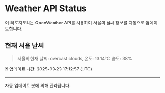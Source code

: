 
# Weather API Status

이 리포지토리는 OpenWeather API를 사용하여 서울의 날씨 정보를 자동으로 업데이트합니다.

## 현재 서울 날씨
> 서울의 현재 날씨: overcast clouds, 온도: 13.14°C, 습도: 38%

⏳ 업데이트 시간: 2025-03-23 17:12:57 (UTC)

---
자동 업데이트 봇에 의해 관리됩니다.
